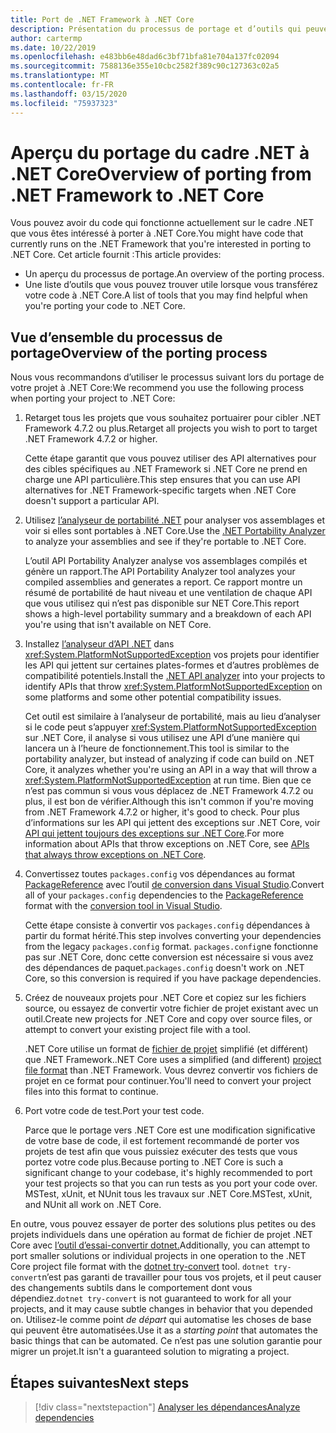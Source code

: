 ```yaml
---
title: Port de .NET Framework à .NET Core
description: Présentation du processus de portage et d’outils qui peuvent s’avérer utiles lors du portage d’un projet .NET Framework vers .NET Core.
author: cartermp
ms.date: 10/22/2019
ms.openlocfilehash: e483bb6e48dad6c3bf71bfa81e704a137fc02094
ms.sourcegitcommit: 7588136e355e10cbc2582f389c90c127363c02a5
ms.translationtype: MT
ms.contentlocale: fr-FR
ms.lasthandoff: 03/15/2020
ms.locfileid: "75937323"
---
```

# <a name="overview-of-porting-from-net-framework-to-net-core"></a><span data-ttu-id="0402c-103">Aperçu du portage du cadre .NET à .NET Core</span><span class="sxs-lookup"><span data-stu-id="0402c-103">Overview of porting from .NET Framework to .NET Core</span></span>

<span data-ttu-id="0402c-104">Vous pouvez avoir du code qui fonctionne actuellement sur le cadre .NET que vous êtes intéressé à porter à .NET Core.</span><span class="sxs-lookup"><span data-stu-id="0402c-104">You might have code that currently runs on the .NET Framework that you're interested in porting to .NET Core.</span></span> <span data-ttu-id="0402c-105">Cet article fournit :</span><span class="sxs-lookup"><span data-stu-id="0402c-105">This article provides:</span></span>

* <span data-ttu-id="0402c-106">Un aperçu du processus de portage.</span><span class="sxs-lookup"><span data-stu-id="0402c-106">An overview of the porting process.</span></span>
* <span data-ttu-id="0402c-107">Une liste d’outils que vous pouvez trouver utile lorsque vous transférez votre code à .NET Core.</span><span class="sxs-lookup"><span data-stu-id="0402c-107">A list of tools that you may find helpful when you're porting your code to .NET Core.</span></span>

## <a name="overview-of-the-porting-process"></a><span data-ttu-id="0402c-108">Vue d’ensemble du processus de portage</span><span class="sxs-lookup"><span data-stu-id="0402c-108">Overview of the porting process</span></span>

<span data-ttu-id="0402c-109">Nous vous recommandons d’utiliser le processus suivant lors du portage de votre projet à .NET Core:</span><span class="sxs-lookup"><span data-stu-id="0402c-109">We recommend you use the following process when porting your project to .NET Core:</span></span>

1. <span data-ttu-id="0402c-110">Retarget tous les projets que vous souhaitez portuairer pour cibler .NET Framework 4.7.2 ou plus.</span><span class="sxs-lookup"><span data-stu-id="0402c-110">Retarget all projects you wish to port to target .NET Framework 4.7.2 or higher.</span></span>

   <span data-ttu-id="0402c-111">Cette étape garantit que vous pouvez utiliser des API alternatives pour des cibles spécifiques au .NET Framework si .NET Core ne prend en charge une API particulière.</span><span class="sxs-lookup"><span data-stu-id="0402c-111">This step ensures that you can use API alternatives for .NET Framework-specific targets when .NET Core doesn't support a particular API.</span></span>

2. <span data-ttu-id="0402c-112">Utilisez [l’analyseur de portabilité .NET](../../standard/analyzers/portability-analyzer.md) pour analyser vos assemblages et voir si elles sont portables à .NET Core.</span><span class="sxs-lookup"><span data-stu-id="0402c-112">Use the [.NET Portability Analyzer](../../standard/analyzers/portability-analyzer.md) to analyze your assemblies and see if they're portable to .NET Core.</span></span>

   <span data-ttu-id="0402c-113">L’outil API Portability Analyzer analyse vos assemblages compilés et génère un rapport.</span><span class="sxs-lookup"><span data-stu-id="0402c-113">The API Portability Analyzer tool analyzes your compiled assemblies and generates a report.</span></span> <span data-ttu-id="0402c-114">Ce rapport montre un résumé de portabilité de haut niveau et une ventilation de chaque API que vous utilisez qui n’est pas disponible sur NET Core.</span><span class="sxs-lookup"><span data-stu-id="0402c-114">This report shows a high-level portability summary and a breakdown of each API you're using that isn't available on NET Core.</span></span>

3. <span data-ttu-id="0402c-115">Installez [l’analyseur d’API .NET](../../standard/analyzers/api-analyzer.md) dans <xref:System.PlatformNotSupportedException> vos projets pour identifier les API qui jettent sur certaines plates-formes et d’autres problèmes de compatibilité potentiels.</span><span class="sxs-lookup"><span data-stu-id="0402c-115">Install the [.NET API analyzer](../../standard/analyzers/api-analyzer.md) into your projects to identify APIs that throw <xref:System.PlatformNotSupportedException> on some platforms and some other potential compatibility issues.</span></span>

   <span data-ttu-id="0402c-116">Cet outil est similaire à l’analyseur de portabilité, mais au lieu d’analyser si le code peut s’appuyer <xref:System.PlatformNotSupportedException> sur .NET Core, il analyse si vous utilisez une API d’une manière qui lancera un à l’heure de fonctionnement.</span><span class="sxs-lookup"><span data-stu-id="0402c-116">This tool is similar to the portability analyzer, but instead of analyzing if code can build on .NET Core, it analyzes whether you're using an API in a way that will throw a <xref:System.PlatformNotSupportedException> at run time.</span></span> <span data-ttu-id="0402c-117">Bien que ce n’est pas commun si vous vous déplacez de .NET Framework 4.7.2 ou plus, il est bon de vérifier.</span><span class="sxs-lookup"><span data-stu-id="0402c-117">Although this isn't common if you're moving from .NET Framework 4.7.2 or higher, it's good to check.</span></span> <span data-ttu-id="0402c-118">Pour plus d’informations sur les API qui jettent des exceptions sur .NET Core, voir [API qui jettent toujours des exceptions sur .NET Core](../compatibility/unsupported-apis.md).</span><span class="sxs-lookup"><span data-stu-id="0402c-118">For more information about APIs that throw exceptions on .NET Core, see [APIs that always throw exceptions on .NET Core](../compatibility/unsupported-apis.md).</span></span>

4. <span data-ttu-id="0402c-119">Convertissez toutes `packages.config` vos dépendances au format [PackageReference](/nuget/consume-packages/package-references-in-project-files) avec l’outil [de conversion dans Visual Studio](/nuget/consume-packages/migrate-packages-config-to-package-reference).</span><span class="sxs-lookup"><span data-stu-id="0402c-119">Convert all of your `packages.config` dependencies to the [PackageReference](/nuget/consume-packages/package-references-in-project-files) format with the [conversion tool in Visual Studio](/nuget/consume-packages/migrate-packages-config-to-package-reference).</span></span>

   <span data-ttu-id="0402c-120">Cette étape consiste à convertir vos `packages.config` dépendances à partir du format hérité.</span><span class="sxs-lookup"><span data-stu-id="0402c-120">This step involves converting your dependencies from the legacy `packages.config` format.</span></span> <span data-ttu-id="0402c-121">`packages.config`ne fonctionne pas sur .NET Core, donc cette conversion est nécessaire si vous avez des dépendances de paquet.</span><span class="sxs-lookup"><span data-stu-id="0402c-121">`packages.config` doesn't work on .NET Core, so this conversion is required if you have package dependencies.</span></span>

5. <span data-ttu-id="0402c-122">Créez de nouveaux projets pour .NET Core et copiez sur les fichiers source, ou essayez de convertir votre fichier de projet existant avec un outil.</span><span class="sxs-lookup"><span data-stu-id="0402c-122">Create new projects for .NET Core and copy over source files, or attempt to convert your existing project file with a tool.</span></span>

   <span data-ttu-id="0402c-123">.NET Core utilise un format de [fichier de projet](../tools/csproj.md) simplifié (et différent) que .NET Framework.</span><span class="sxs-lookup"><span data-stu-id="0402c-123">.NET Core uses a simplified (and different) [project file format](../tools/csproj.md) than .NET Framework.</span></span> <span data-ttu-id="0402c-124">Vous devrez convertir vos fichiers de projet en ce format pour continuer.</span><span class="sxs-lookup"><span data-stu-id="0402c-124">You'll need to convert your project files into this format to continue.</span></span>

6. <span data-ttu-id="0402c-125">Port votre code de test.</span><span class="sxs-lookup"><span data-stu-id="0402c-125">Port your test code.</span></span>

   <span data-ttu-id="0402c-126">Parce que le portage vers .NET Core est une modification significative de votre base de code, il est fortement recommandé de porter vos projets de test afin que vous puissiez exécuter des tests que vous portez votre code plus.</span><span class="sxs-lookup"><span data-stu-id="0402c-126">Because porting to .NET Core is such a significant change to your codebase, it's highly recommended to port your test projects so that you can run tests as you port your code over.</span></span> <span data-ttu-id="0402c-127">MSTest, xUnit, et NUnit tous les travaux sur .NET Core.</span><span class="sxs-lookup"><span data-stu-id="0402c-127">MSTest, xUnit, and NUnit all work on .NET Core.</span></span>

<span data-ttu-id="0402c-128">En outre, vous pouvez essayer de porter des solutions plus petites ou des projets individuels dans une opération au format de fichier de projet .NET Core avec [l’outil d’essai-convertir dotnet.](https://github.com/dotnet/try-convert)</span><span class="sxs-lookup"><span data-stu-id="0402c-128">Additionally, you can attempt to port smaller solutions or individual projects in one operation to the .NET Core project file format with the [dotnet try-convert](https://github.com/dotnet/try-convert) tool.</span></span> <span data-ttu-id="0402c-129">`dotnet try-convert`n’est pas garanti de travailler pour tous vos projets, et il peut causer des changements subtils dans le comportement dont vous dépendiez.</span><span class="sxs-lookup"><span data-stu-id="0402c-129">`dotnet try-convert` is not guaranteed to work for all your projects, and it may cause subtle changes in behavior that you depended on.</span></span> <span data-ttu-id="0402c-130">Utilisez-le comme point _de départ_ qui automatise les choses de base qui peuvent être automatisées.</span><span class="sxs-lookup"><span data-stu-id="0402c-130">Use it as a _starting point_ that automates the basic things that can be automated.</span></span> <span data-ttu-id="0402c-131">Ce n’est pas une solution garantie pour migrer un projet.</span><span class="sxs-lookup"><span data-stu-id="0402c-131">It isn't a guaranteed solution to migrating a project.</span></span>

## <a name="next-steps"></a><span data-ttu-id="0402c-132">Étapes suivantes</span><span class="sxs-lookup"><span data-stu-id="0402c-132">Next steps</span></span>

>[!div class="nextstepaction"]
>[<span data-ttu-id="0402c-133">Analyser les dépendances</span><span class="sxs-lookup"><span data-stu-id="0402c-133">Analyze dependencies</span></span>](third-party-deps.md)
